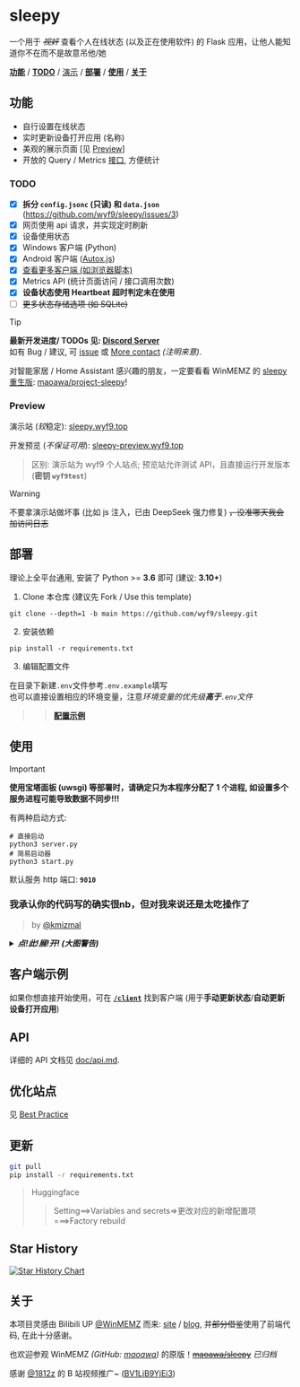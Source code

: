# sleepy

一个用于 ~~*视奸*~~ 查看个人在线状态 (以及正在使用软件) 的 Flask 应用，让他人能知道你不在而不是故意吊他/她

[**功能**](#功能) / [**TODO**](#todo) / [演示](#preview) / [**部署**](#部署) / [**使用**](#使用) / [**关于**](#关于)

## 功能

- 自行设置在线状态
- 实时更新设备打开应用 (名称)
- 美观的展示页面 [见 [Preview](#preview)]
- 开放的 Query / Metrics [接口](./doc/api.md), 方便统计

### TODO

- [x] **拆分 `config.jsonc` (只读) 和 `data.json`** (https://github.com/wyf9/sleepy/issues/3)
- [x] 网页使用 api 请求，并实现定时刷新
- [x] 设备使用状态
- [x] Windows 客户端 (Python)
- [x] Android 客户端 ([Autox.js](https://github.com/aiselp/AutoX))
- [x] [查看更多客户端 (如浏览器脚本)](./client/README.md)
- [x] Metrics API (统计页面访问 / 接口调用次数)
- [x] **设备状态使用 Heartbeat 超时判定未在使用**
- [ ] ~~更多状态存储选项 (如 SQLite)~~

> [!TIP]
> **最新开发进度/ TODOs 见: [Discord Server](https://discord.gg/DyBY6gwkeg)** <br/>
> 如有 Bug / 建议, 可 [issue](https://github.com/wyf9/sleepy/issues/new) 或 [More contact](https://wyf9.top/#/contact) *(注明来意)*.

对智能家居 / Home Assistant 感兴趣的朋友，一定要看看 WinMEMZ 的 [sleepy 重生版](https://maao.cc/project-sleepy/): [maoawa/project-sleepy](https://github.com/maoawa/project-sleepy)!

### Preview

演示站 (*较*稳定): [sleepy.wyf9.top](https://sleepy.wyf9.top)

开发预览 (*不保证可用*): [sleepy-preview.wyf9.top](https://sleepy-preview.wyf9.top)

> 区别: 演示站为 wyf9 个人站点; 预览站允许测试 API，且直接运行开发版本 (**密钥 `wyf9test`**)

> [!WARNING]
> 不要拿演示站做坏事 (比如 js 注入，已由 DeepSeek 强力修复) ~~，没准哪天我会加访问日志~~

## 部署

理论上全平台通用, 安装了 Python >= **3.6** 即可 (建议: **3.10+**)

1. Clone 本仓库 (建议先 Fork / Use this template)

```shell
git clone --depth=1 -b main https://github.com/wyf9/sleepy.git
```

2. 安装依赖

```shell
pip install -r requirements.txt
```

3. 编辑配置文件

在目录下新建`.env`文件参考`.env.example`填写  
也可以直接设置相应的环境变量，注意*环境变量的优先级**高于**`.env`文件*
>> **[配置示例](./.env.example)**

## 使用

> [!IMPORTANT]
> **使用宝塔面板 (uwsgi) 等部署时，请确定只为本程序分配了 1 个进程, 如设置多个服务进程可能导致数据不同步!!!**

有两种启动方式:

```shell
# 直接启动
python3 server.py
# 简易启动器
python3 start.py
```
默认服务 http 端口: **`9010`**

### 我承认你的代码写的确实很nb，但对我来说还是太吃操作了

> by [@kmizmal](https://github.com/kmizmal)

<details>

***<summary>点!此!展!开! (大图警告)</summary>***

有没有更简单无脑的方法推荐一下  
**有的兄弟，有的！**
这样的方法有很多个，各个都是`GitHub` T<sub>0.5</sub>的操作  
我怕教太多了你学不会，现在只要点  
[这里](https://huggingface.co/spaces/sadg456/s?duplicate=true&visibility=public)  
然后自己去注册一个账号  
参考`.env.example`在Setting==>Variables and secrets添加环境变量配置
然后在这里  
![链接](https://files.catbox.moe/svvdt6.png)
就可以复制你的`URL`，填入你选择的 **[`/client`](./client/README.md)** 对应的url配置中即可快速开始
</details>

## 客户端示例

如果你想直接开始使用，可在 **[`/client`](./client/README.md)** 找到客户端 (用于**手动更新状态**/**自动更新设备打开应用**)

## API

详细的 API 文档见 [doc/api.md](./doc/api.md).

## 优化站点

见 [Best Practice](./doc/best_practice.md)

## 更新
```bash
git pull
pip install -r requirements.txt
```
> Huggingface
>>Setting==>Variables and secrets=>更改对应的新增配置项===>Factory rebuild

## Star History

[![Star History Chart](https://api.star-history.com/svg?repos=wyf9/sleepy&type=Date)](https://star-history.com/#wyf9/sleepy&Date)

## 关于

本项目灵感由 Bilibili UP [@WinMEMZ](https://space.bilibili.com/417031122) 而来: [site](https://maao.cc/sleepy/) / [blog](https://www.maodream.com/archives/192/), 并~~部分借鉴~~使用了前端代码, 在此十分感谢。

也欢迎参观 WinMEMZ *(GitHub: [maoawa](https://github.com/maoawa))* 的原版！~~[maoawa/sleepy](https://github.com/maoawa/sleepy)~~ *已归档*

感谢 [@1812z](https://github.com/1812z) 的 B 站视频推广~ ([BV1LjB9YjEi3](https://www.bilibili.com/video/BV1LjB9YjEi3))
